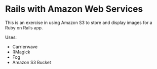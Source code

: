 # Rails with Amazon Web Services

This is an exercise in using Amazon S3 to store and display images for a Ruby on Rails app.

Uses:

- Carrierwave
- RMagick
- Fog
- Amazon S3 Bucket
